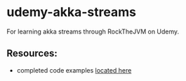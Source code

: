 # udemy-akka-streams
For learning akka streams through RockTheJVM on Udemy.

## Resources:
* completed code examples [located here](https://github.com/rockthejvm/udemy-akka-streams)